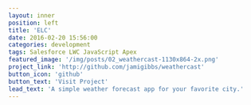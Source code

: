 ```yaml
---
layout: inner
position: left
title: 'ELC'
date: 2016-02-20 15:56:00
categories: development
tags: Salesforce LWC JavaScript Apex 
featured_image: '/img/posts/02_weathercast-1130x864-2x.png'
project_link: 'http://github.com/jamigibbs/weathercast'
button_icon: 'github'
button_text: 'Visit Project'
lead_text: 'A simple weather forecast app for your favorite city.'
---
```


